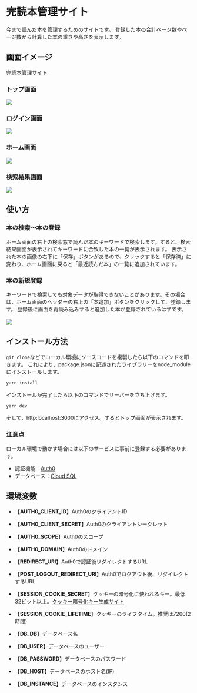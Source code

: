 # 完読本管理サイト
今まで読んだ本を管理するためのサイトです。
登録した本の合計ページ数やページ数から計算した本の重さや高さを表示します。

## 画面イメージ
[完読本管理サイト](https://book-syu.vercel.app/)

### トップ画面
![](https://book-syu.vercel.app/top.png)

### ログイン画面
![](https://book-syu.vercel.app/login.png)

### ホーム画面
![](https://book-syu.vercel.app/home.jpg)

### 検索結果画面
![](https://book-syu.vercel.app/result.jpg)

## 使い方
### 本の検索～本の登録
ホーム画面の右上の検索窓で読んだ本のキーワードで検索します。すると、検索結果画面が表示されてキーワードに合致した本の一覧が表示されます。
表示された本の画像の右下に「保存」ボタンがあるので、クリックすると「保存済」に変わり、ホーム画面に戻ると「最近読んだ本」の一覧に追加されています。

### 本の新規登録
キーワードで検索しても対象データが取得できないことがあります。その場合は、ホーム画面のヘッダーの右上の「本追加」ボタンをクリックして、登録します。
登録後に画面を再読み込みすると追加した本が登録されているはずです。
<BR>
<BR>
![](https://book-syu.vercel.app/insert.png)

## インストール方法
`git clone`などでローカル環境にソースコードを複製したら以下のコマンドを叩きます。
これにより、package.jsonに記述されたライブラリーをnode_moduleにインストールします。
```bash
yarn install
```

インストールが完了したら以下のコマンドでサーバーを立ち上げます。
```bash
yarn dev
```
そして、http:localhost:3000にアクセス。するとトップ画面が表示されます。


### 注意点
ローカル環境で動かす場合には以下のサービスに事前に登録する必要があります。
- 認証機能：[Auth0](https://auth0.com/jp/)
- データベース：[Cloud SQL](https://cloud.google.com/sql)

## 環境変数
- 【**AUTH0_CLIENT_ID**】Auth0のクライアントID
- 【**AUTH0_CLIENT_SECRET**】Auth0のクライアントシークレット
- 【**AUTH0_SCOPE**】Auth0のスコープ
- 【**AUTH0_DOMAIN**】Auth0のドメイン
- 【**REDIRECT_URI**】Auth0で認証後リダイレクトするURL
- 【**POST_LOGOUT_REDIRECT_URI**】Auth0でログアウト後、リダイレクトするURL
- 【**SESSION_COOKIE_SECRET**】クッキーの暗号化に使われるキー。最低32ビット以上。[クッキー暗号化キー生成サイト](https://generate-secret.now.sh/32)
- 【**SESSION_COOKIE_LIFETIME**】クッキーのライフタイム。推奨は7200(2時間)

- 【**DB_DB**】データベース名
- 【**DB_USER**】データベースのユーザー
- 【**DB_PASSWORD**】データベースのパスワード
- 【**DB_HOST**】データベースのホスト名(IP)
- 【**DB_INSTANCE**】データベースのインスタンス


